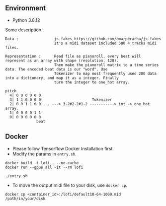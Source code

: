 ## Environment

- Python 3.8.12

Some description :

    Data :                js-fakes https://github.com/omarperacha/js-fakes
                          It's a midi dataset included 500 4 tracks midi files.

    Representation :      Read file as pianoroll, every beat will represent as an array with shape (resolution, 128).
                          Then make the pianoroll matrix to a time series data. The encoded beat data is our "word". Use
                          Tokenizer to map most frequently used 200 data into a dictionary, and map it as a integer. Finally
                          turn the integer to one_hot array.

```
pitch
  4| 0 0 0 0 0 0
  3| 1 1 0 0 0 0                       Tokenizer
  2| 0 0 1 1 0 0 ... ---> 3-2#2-2#1-2 -----------> int -> one_hot array.
  1| 0 0 0 0 1 1
  0| 0 0 0 0 0 0
              beat
```

## Docker

- Please follow Tensorflow Docker Installation first.
- Modify the params in `entry.sh`.

```
docker build -t lofi . --no-cache
docker run --gpus all -it --rm lofi
```

```
./entry.sh
```

- To move the output midi file to your disk, use `docker cp`.

```
docker cp <container_id>:/lofi/default10-64-1000.mid /path/in/your/disk
```
